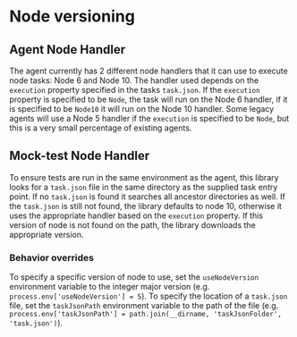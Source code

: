 # Node versioning

## Agent Node Handler

The agent currently has 2 different node handlers that it can use to execute node tasks: Node 6 and Node 10.
The handler used depends on the `execution` property specified in the tasks `task.json`.
If the `execution` property is specified to be `Node`, the task will run on the Node 6 handler, if it is specified to be `Node10` it will run on the Node 10 handler.
Some legacy agents will use a Node 5 handler if the `execution` is specified to be `Node`, but this is a very small percentage of existing agents.

## Mock-test Node Handler

To ensure tests are run in the same environment as the agent, this library looks for a `task.json` file in the same directory as the supplied task entry point.
If no `task.json` is found it searches all ancestor directories as well.
If the `task.json` is still not found, the library defaults to node 10, otherwise it uses the appropriate handler based on the `execution` property.
If this version of node is not found on the path, the library downloads the appropriate version.

### Behavior overrides

To specify a specific version of node to use, set the `useNodeVersion` environment variable to the integer major version (e.g. `process.env['useNodeVersion'] = 5`).
To specify the location of a `task.json` file, set the `taskJsonPath` environment variable to the path of the file (e.g. `process.env['taskJsonPath'] = path.join(__dirname, 'taskJsonFolder', 'task.json')`).